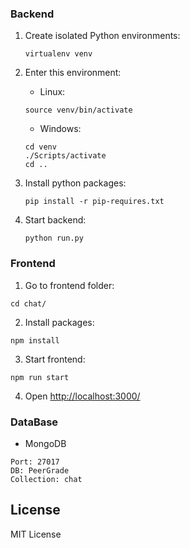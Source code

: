 
### Backend

1. Create isolated Python environments:

   ```
   virtualenv venv
   ```

2. Enter this environment:

   - Linux:
   ```
   source venv/bin/activate
   ```
   - Windows:
   ```
   cd venv
   ./Scripts/activate
   cd ..
   ```


3. Install python packages:

   ```
   pip install -r pip-requires.txt
   ```

4. Start backend:

   ```
   python run.py
   ```

### Frontend

1. Go to frontend folder:

  ```
  cd chat/
  ```

2. Install packages:

  ```
  npm install
  ```

3. Start frontend:

  ```
  npm run start
  ```

4. Open [http://localhost:3000/](http://localhost:3000/)

### DataBase

 - MongoDB

  ```
  Port: 27017
  DB: PeerGrade
  Collection: chat
  ```


## License

MIT License
